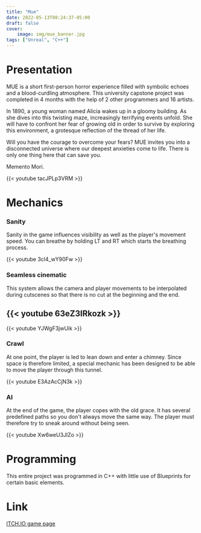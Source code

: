 ```yaml
---
title: "Mue"
date: 2022-05-13T08:24:37-05:00
draft: false
cover:
    image: img/mue_banner.jpg
tags: ["Unreal", "C++"]
---
```


# Presentation

MUE is a short first-person horror experience filled with symbolic echoes and a blood-curdling atmosphere. This university capstone project was completed in 4 months with the help of 2 other programmers and 16 artists.

In 1890, a young woman named Alicia wakes up in a gloomy building. As she dives into this twisting maze, increasingly terrifying events unfold. She will have to confront her fear of growing old in order to survive by exploring this environment, a grotesque reflection of the thread of her life.

Will you have the courage to overcome your fears? MUE invites you into a disconnected universe where our deepest anxieties come to life. There is only one thing here that can save you.

Memento Mori.

{{< youtube tacJPLp3VRM >}}

# Mechanics

### Sanity
Sanity in the game influences visibility as well as the player's movement speed. You can breathe by holding LT and RT which starts the breathing process.

{{< youtube 3cl4_wY90Fw >}}

### Seamless cinematic
This system allows the camera and player movements to be interpolated during cutscenes so that there is no cut at the beginning and the end.

{{< youtube 63eZ3IRkozk >}}
-
{{< youtube YJWgF3jwUik >}}

### Crawl
At one point, the player is led to lean down and enter a chimney. Since space is therefore limited, a special mechanic has been designed to be able to move the player through this tunnel.

{{< youtube E3AzAcCjN3k >}}

### AI
At the end of the game, the player copes with the old grace. It has several predefined paths so you don't always move the same way. The player must therefore try to sneak around without being seen.

{{< youtube Xw6weU3JlZo >}}

# Programming

This entire project was programmed in C++ with little use of Blueprints for certain basic elements.

# Link

[ITCH.IO game page](https://uqac.itch.io/mue)

